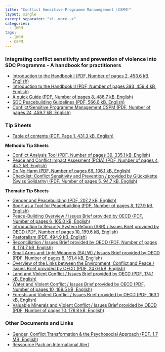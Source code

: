 ```yaml
---
title: "Conflict Sensitive Programme Mananegement (CSPM)"
layout: single
excerpt_separator: "<!--more-->"
categories:
  - IWRM
tags:
  - IWRM
  - CSPM
---
```


### **Integrating conflict sensitivity and prevention of violence into SDC Programms - A handbook for practitioners**

- [Introduction to the Handbook I (PDF, Number of pages 2, 453.6 kB, English)](https://www.eda.admin.ch/content/dam/deza/en/documents/themen/fragile-kontexte/159271-cspm-int1_EN.pdf)
- [Introduction to the Handbook II (PDF, Number of pages 393, 459.4 kB, English)](https://www.eda.admin.ch/content/dam/deza/en/documents/themen/fragile-kontexte/159282-cspm-int2_EN.pdf)
- [A quick Guide (PDF, Number of pages 8, 486.7 kB, English)](https://www.eda.admin.ch/content/dam/deza/en/documents/themen/fragile-kontexte/159283-cspm-quick-guide_EN.pdf)
- [SDC Peacebuilding Guidelines (PDF, 566.6 kB, English)](https://www.eda.admin.ch/content/dam/deza/en/documents/themen/fragile-kontexte/159291-peacebuilding-guidelines_EN.pdf)
- [Conflict/Sensitive Programme Management CSPM (PDF, Number of pages 24, 459.7 kB, English)](https://www.eda.admin.ch/content/dam/deza/en/documents/themen/fragile-kontexte/159292-cspm_EN.pdf)

### **Tip Sheets**

- [Table of contents (PDF, Page 1, 431.3 kB, English)](https://www.eda.admin.ch/content/dam/deza/en/documents/themen/fragile-kontexte/159294-tip-sheet-toc_EN.pdf)

**Methodic Tip Sheets**

- [Conflict Analysis Tool (PDF, Number of pages 39, 335.1 kB, English)](https://www.eda.admin.ch/content/dam/deza/en/documents/themen/fragile-kontexte/92755-tip-sheet-cat_EN.pdf)
- [Peace and Conflict Impact Assesment (PCIA) (PDF, Number of pages 4, 45.2 kB, English)](https://www.eda.admin.ch/content/dam/deza/en/documents/themen/fragile-kontexte/92756-tip-sheet-pcia_EN.pdf)
- [Do No Harm (PDF, Number of pages 66, 106.1 kB, English)](https://www.eda.admin.ch/content/dam/deza/en/documents/themen/fragile-kontexte/92757-tip-sheet-do-no-harm_EN.pdf)
- [Checklist: Conflict Sensitivity and Prevention / provided by Glückskette (Swiss Solidarity) (PDF, Number of pages 5, 94.7 kB, English)](https://www.eda.admin.ch/content/dam/deza/en/documents/themen/fragile-kontexte/92758-checklist-konfliktsensibilitaet-praevention_EN.pdf)

**Thematic Tip Sheets**

- [Gender and Peacebuilding (PDF, 207.2 kB, English)](https://www.eda.admin.ch/content/dam/deza/en/documents/themen/fragile-kontexte/92759-gender-peacebuilding_EN.pdf)
- [Sport as a Tool for Peacebuilding (PDF, Number of pages 8, 127.9 kB, English)](https://www.eda.admin.ch/content/dam/deza/en/documents/themen/fragile-kontexte/92813-sport-mittel-friedensentwicklung_EN.pdf)
- [Peace-Building Overview / Issues Brief provided by OECD (PDF, Number of pages 6, 165.0 kB, English)](https://www.eda.admin.ch/content/dam/deza/en/documents/themen/fragile-kontexte/92802-peace-building-overview_EN.pdf)
- [Introduction to Security System Reform (SSR) / Issues Brief provided by OECD (PDF, Number of pages 10, 199.6 kB, English)](https://www.eda.admin.ch/content/dam/deza/en/documents/themen/fragile-kontexte/92803-introduction-security-system-reform_EN.pdf)
- [Pastoralism (PDF, 494.9 kB, English)](https://www.eda.admin.ch/content/dam/deza/en/documents/themen/fragile-kontexte/159309-pastoralism_EN.pdf)
- [Reconciliation / Issues Brief provided by OECD (PDF, Number of pages 8, 174.7 kB, English)](https://www.eda.admin.ch/content/dam/deza/en/documents/themen/fragile-kontexte/92763-reconciliation_EN.pdf)
- [Small Arms and Light Weapons (SALW) / Issues Brief provided by OECD (PDF, Number of pages 8, 161.4 kB, English)](https://www.eda.admin.ch/content/dam/deza/en/documents/themen/fragile-kontexte/92805-small-arms-light-weapons_EN.pdf)
- [Overview of the Links between the Environment, Conflict and Peace / Issues Brief provided by OECD (PDF, 247.6 kB, English)](https://www.eda.admin.ch/content/dam/deza/en/documents/themen/fragile-kontexte/92806-overview-environment-conflict-peace_EN.pdf)
- [Land and Violent Conflict / Issues Brief provided by OECD (PDF, 174.1 kB, English)](https://www.eda.admin.ch/content/dam/deza/en/documents/themen/fragile-kontexte/92766-land-violent-conflict_EN.pdf)
- [Water and Violent Conflict / Issues Brief provided by OECD (PDF, Number of pages 10, 169.5 kB, English)](https://www.eda.admin.ch/content/dam/deza/en/documents/themen/fragile-kontexte/92767-water-violent-conflict_EN.pdf)
- [Forests and Violent Conflict / Issues Brief provided by OECD (PDF, 163.1 kB, English)](https://www.eda.admin.ch/content/dam/deza/en/documents/themen/fragile-kontexte/92807-forests-violent-conflict_EN.pdf)
- [Valuable Minerals and Violent Conflict / Issues Brief provided by OECD (PDF, Number of pages 10, 178.8 kB, English)](https://www.eda.admin.ch/content/dam/deza/en/documents/themen/fragile-kontexte/92769-valuable-minerals-violent-conflict_EN.pdf)

### **Other Documents and Links**

- [Gender, Conflict Transformation &amp; the Psychosocial Approach (PDF, 1.7 MB, English)](https://www.eda.admin.ch/content/dam/deza/en/documents/themen/gender/91135-arbeitshilfe-gender-konflikttrans-psychosoz-ansatz_EN.pdf)
- [Ressource Pack on International Alert](http://www.international-alert.org/what-we-work)
```
